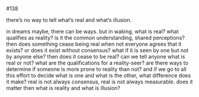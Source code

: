 #138

there’s no way to tell what’s real and what’s illusion.

in dreams maybe, there can be ways. but in waking, what is real? what qualifies as reality? is it the common understanding, shared perceptions? then does something cease being real when not everyone agrees that it exists? or does it exist without consensus? what if it is seen by one but not by anyone else? then does it cease to be real? can we tell anyone what is real or not? what are the qualifications for a reality-seer? are there ways to determine if someone is more prone to reality than not? and if we go to all this effort to decide what is one and what is the other, what difference does it make? real is not always consensus, real is not always measurable. does it matter then what is reality and what is illusion?